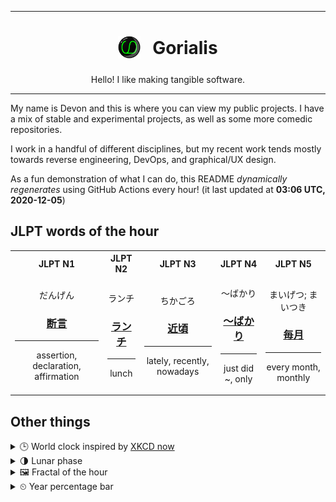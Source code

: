 ***

<h1 align="center">
<sub>
    <img src="readme/resources/avatar.png" height="36">
</sub>
&nbsp;
Gorialis
</h1>
<p align="center">
Hello! I like making tangible software.
</p>

***

My name is Devon and this is where you can view my public projects. I have a mix of stable and experimental projects, as well as some more comedic repositories.

I work in a handful of different disciplines, but my recent work tends mostly towards reverse engineering, DevOps, and graphical/UX design.

As a fun demonstration of what I can do, this README *dynamically regenerates* using GitHub Actions every hour! (it last updated at **03:06 UTC, 2020-12-05**)

<h2>JLPT words of the hour</h2>
<table>
    <tr>
        <th>JLPT N1</th>
        <th>JLPT N2</th>
        <th>JLPT N3</th>
        <th>JLPT N4</th>
        <th>JLPT N5</th>
    </tr>
    <tr>
        <td>
            <p align="center">だんげん</p>
            <h3 align="center"><b><a href="https://jisho.org/search/%E6%96%AD%E8%A8%80">断言</a></b></h3>
            <hr>
            <p align="center">assertion,<wbr> declaration,<wbr> affirmation</p>
        </td>
        <td>
            <p align="center">ランチ</p>
            <h3 align="center"><b><a href="https://jisho.org/search/%E3%83%A9%E3%83%B3%E3%83%81">ランチ</a></b></h3>
            <hr>
            <p align="center">lunch</p>
        </td>
        <td>
            <p align="center">ちかごろ</p>
            <h3 align="center"><b><a href="https://jisho.org/search/%E8%BF%91%E9%A0%83">近頃</a></b></h3>
            <hr>
            <p align="center">lately,<wbr> recently,<wbr> nowadays</p>
        </td>
        <td>
            <p align="center">～ばかり</p>
            <h3 align="center"><b><a href="https://jisho.org/search/%EF%BD%9E%E3%81%B0%E3%81%8B%E3%82%8A">～ばかり</a></b></h3>
            <hr>
            <p align="center">just did ~,<wbr> only</p>
        </td>
        <td>
            <p align="center">まいげつ; まいつき</p>
            <h3 align="center"><b><a href="https://jisho.org/search/%E6%AF%8E%E6%9C%88">毎月</a></b></h3>
            <hr>
            <p align="center">every month,<wbr> monthly</p>
        </td>
    </tr>
</table>

<h2>Other things</h2>
<details>
<summary>🕒  World clock inspired by <a href="https://xkcd.com/now">XKCD now</a></summary>

> <img src="generated/now.png" width="512">

</details>
<details>
<summary>🌗 Lunar phase</summary>

The moon is approximately 69.71% through its phase (Last Quarter).

</details>
<details>
<summary>&#x1f5bc; Fractal of the hour</summary>

> <img src="generated/fractal.png" width="512">

</details>
<details>
<summary>&#x23f2; Year percentage bar</summary>
<pre><code>2020 [██████████████████▁▁] 92.66%</code></pre>
</details>
